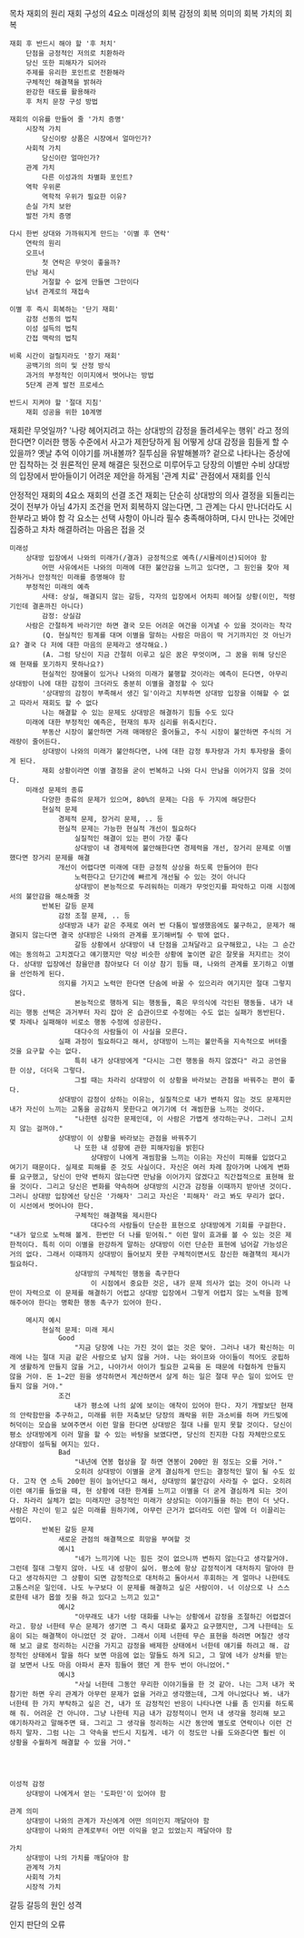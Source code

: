 목차
	재회의 원리
		재회 구성의 4요소
		미래성의 회복
		감정의 회복
		의미의 회복
		가치의 회복

	재회 후 반드시 해야 할 '후 처치'
		단점을 긍정적인 저의로 치환하라
		당신 또한 피해자가 되어라
		주제를 유리한 포인트로 전환해라
		구체적인 해결책을 밝혀라
		완강한 태도를 활용해라
		후 처치 문장 구성 방법

	재회의 이유를 만들어 줄 '가치 증명'
		시장적 가치
			당신이랑 상품은 시장에서 얼마인가?
		사회적 가치
			당신이란 얼마인가?
		관계 가치
			다른 이성과의 차별화 포인트?
		역학 우위론
			역학적 우위가 필요한 이유?
		손실 가치 보완
		발전 가치 증명

	다시 한번 상대와 가까워지게 만드는 '이별 후 연락'
		연락의 원리
		오프너
			첫 연락은 무엇이 좋을까?
		만남 제시
			거절할 수 없게 만들면 그만이다
		남녀 관계로의 재접속

	이별 후 즉시 회복하는 '단기 재회'
		감정 선동의 법칙
		이성 설득의 법칙
		간접 맥락의 법칙

	비록 시간이 걸릴지라도 '장기 재회'
		공백기의 의미 및 산정 방식
		과거의 부정적인 이미지에서 벗어나는 방법
		5단계 관계 발전 프로세스

	반드시 지켜야 할 '절대 지침'
		재회 성공을 위한 10계명

재회란 무엇일까?
	'나랑 헤어지려고 하는 상대방의 감정을 돌려세우는 행위' 라고 정의한다면?
		이러한 행동 수준에서 사고가 제한당하게 됨
			어떻게 상대 감정을 힘들게 할 수 있을까?
			옛날 추억 이야기를 꺼내볼까?
			질투심을 유발해볼까?
		겉으로 나타나는 증상에만 집착하는 것
			원론적인 문제 해결은 뒷전으로 미루어두고 당장의 이별만 수비
				상대방의 입장에서 받아들이기 어려운 제안을 하게됨
	'관계 치료' 관점에서 재회를 인식

안정적인 재회의 4요소
	재회의 선결 조건
		재회는 단순히 상대방의 의사 결정을 되돌리는 것이 전부가 아님
		4가지 조건을 먼저 회복하지 않는다면, 그 관계는 다시 만나더라도 시한부라고 봐야 함
		각 요소는 선택 사항이 아니라 필수 충족해야하며, 다시 만나는 것에만 집중하고 차차 해결하려는 마음은 접을 것

	미래성
		상대방 입장에서 나와의 미래가(/결과) 긍정적으로 예측(/시뮬레이션)되어야 함
			어떤 사유에서든 나와의 미래에 대한 불안감을 느끼고 있다면, 그 원인을 찾아 제거하거나 안정적인 미래를 증명해야 함
		부정적인 미래의 예측
			사태: 상실, 해결되지 않는 갈등, 각자의 입장에서 어차피 헤어질 상황(이민, 적령기인데 결혼까진 아니다)
			감정: 상실감
		사람은 간절하게 바라기만 하면 결국 모든 어려운 여건을 이겨낼 수 있을 것이라는 착각
			(Q. 현실적인 핑계를 대며 이별을 말하는 사람은 마음이 딱 거기까지인 것 아닌가요? 결국 다 저에 대한 마음의 문제라고 생각해요.)
			(A. 그럼 당신이 지금 간절히 이루고 싶은 꿈은 무엇이며, 그 꿈을 위해 당신은 왜 현재를 포기하지 못하나요?)
			현실적인 장애물이 있거나 나와의 미래가 불행할 것이라는 예측이 든다면, 아무리 상대방이 나에 대한 감정이 크더라도 충분히 이별을 결정할 수 있다
			'상대방의 감정이 부족해서 생긴 일'이라고 치부하면 상대방 입장을 이해할 수 없고 따라서 재회도 할 수 없다
			나는 해결할 수 있는 문제도 상대방은 해결하기 힘들 수도 있다
		미래에 대한 부정적인 예측은, 현재의 투자 심리를 위축시킨다.
			부동산 시장이 불안하면 거래 매매량은 줄어들고, 주식 시장이 불안하면 주식의 거래량이 줄어든다.
			상대방이 나와의 미래가 불안하다면, 나에 대한 감정 투자량과 가치 투자량을 줄이게 된다.
			재회 상황이라면 이별 결정을 굳이 번복하고 나와 다시 만남을 이어가지 않을 것이다.
		미래성 문제의 종류
			다양한 종류의 문제가 있으며, 80%의 문제는 다음 두 가지에 해당한다
			현실적 문제
				경제적 문제, 장거리 문제, .. 등
				현실적 문제는 가능한 현실적 개선이 필요하다
					실질적인 해결이 있는 편이 가장 좋다
					상대방이 내 경제력에 불안해한다면 경제력을 개선, 장거리 문제로 이별했다면 장거리 문제를 해결
				개선이 어렵다면 미래에 대한 긍정적 상상을 하도록 만들어야 한다
					노력한다고 단기간에 빠르게 개선될 수 있는 것이 아니다
					상대방이 본능적으로 두려워하는 미래가 무엇인지를 파악하고 미래 시점에서의 불안감을 해소해줄 것
			반복된 갈등 문제
				감정 조절 문제, .. 등
				상대방과 내가 같은 주제로 여러 번 다툼이 발생했음에도 불구하고, 문제가 해결되지 않는다면 결국 상대방은 나와의 관계를 포기해버릴 수 밖에 없다.
					갈등 상황에서 상대방이 내 단점을 고쳐달라고 요구해왔고, 나는 그 순간에는 동의하고 고치겠다고 얘기했지만 막상 비슷한 상황에 놓이면 같은 잘못을 저지르는 것이다. 상대방 입장에선 참을만큼 참아보다 더 이상 참기 힘들 때, 나와의 관계를 포기하고 이별을 선언하게 된다.
				의지를 가지고 노력만 한다면 단숨에 바꿀 수 있으리라 여기지만 절대 그렇지 않다.
					본능적으로 행하게 되는 행동들, 혹은 무의식에 각인된 행동들. 내가 내리는 행동 선택은 과거부터 자리 잡아 온 습관이므로 수정에는 수도 없는 실패가 동반된다. 몇 차례나 실패해야 비로소 행동 수정에 성공한다.
					대다수의 사람들이 이 사실을 모른다.
				실패 과정이 필요하다고 해서, 상대방이 느끼는 불만족을 지속적으로 버텨줄 것을 요구할 수는 없다.
					특히 내가 상대방에게 "다시는 그런 행동을 하지 않겠다" 라고 공언을 한 이상, 더더욱 그렇다.
					그럴 때는 차라리 상대방이 이 상황을 바라보는 관점을 바꿔주는 편이 좋다.
				상대방이 감정이 상하는 이유는, 실질적으로 내가 변하지 않는 것도 문제지만 내가 자신이 느끼는 고통을 공감하지 못한다고 여기기에 더 괘씸한을 느끼는 것이다.
					"나한텐 심각한 문제인데, 이 사람은 가볍게 생각하는구나. 그러니 고치지 않는 걸꺼야."
				상대방이 이 상황을 바라보는 관점을 바꿔주기
					나 또한 내 성향에 관한 피해자임을 밝힌다
						상대방이 나에게 괘씸함을 느끼는 이유는 자신이 피해를 입었다고 여기기 때문이다. 실제로 피해를 준 것도 사실이다. 자신은 여러 차례 참아가며 나에게 변화를 요구했고, 당신이 만약 변하지 않는다면 만남을 이어가지 않겠다고 직간접적으로 표현해 왔을 것이다. 그리고 당신은 변화를 약속하며 상대방의 시간과 감정을 이때까지 받아낸 것이다. 그러니 상대방 입장에선 당신은 '가해자' 그리고 자신은 '피해자' 라고 봐도 무리가 없다. 이 시선에서 벗어나야 한다.
					구체적인 해결책을 제시한다
						대다수의 사람들이 단순한 표현으로 상대방에게 기회를 구걸한다. "내가 앞으로 노력해 볼게. 한번만 더 나를 믿어줘." 이런 말이 효과를 볼 수 있는 것은 제한적이다. 특히 이미 이별을 완강하게 말하는 상대방이 이런 단순한 표현에 넘어갈 가능성은 거의 없다. 그래서 이때까지 상대방이 들어보지 못한 구체적이면서도 참신한 해결책의 제시가 필요하다.
					상대방의 구체적인 행동을 촉구한다
						이 시점에서 중요한 것은, 내가 문제 의사가 없는 것이 아니라 나만이 자력으로 이 문제를 해결하기 어렵고 상대방 입장에서 그렇게 어렵지 않는 노력을 함께 해주어야 한다는 명확한 행동 촉구가 있어야 한다.

		메시지 예시
			현실적 문제: 미래 제시
				Good
					"지금 당장에 나는 가진 것이 없는 것은 맞아. 그러나 내가 확신하는 미래에 나는 절대 지금 같은 사람으로 남지 않을 거야. 나는 와이프와 아이들이 적어도 궁핍하게 생활하게 만들지 않을 거고, 나아가서 아이가 필요한 교육을 돈 때문에 타협하게 만들지 않을 거야. 돈 1~2만 원을 생각하면서 계산하면서 살게 하는 일은 절대 무슨 일이 있어도 만들지 않을 거야."
				조건
					내가 평소에 나의 삶에 보이는 애착이 있어야 한다. 자기 개발보단 현재의 안락함만을 추구하고, 미래를 위한 저축보단 당장의 쾌락을 위한 과소비를 하며 카드빚에 허덕이는 모습을 보여주면서 이런 말을 한다면 상대방은 절대 나를 믿지 못할 것이다. 당신이 평소 상대방에게 이러 말을 할 수 있는 바탕을 보였다면, 당신의 진지한 다짐 자체만으로도 상대방이 설득될 여지는 있다.
				Bad
					"내년에 연봉 협상을 잘 하면 연봉이 200만 원 정도는 오를 거야."
					오히려 상대방이 이별을 굳게 결심하게 만드는 결정적인 말이 될 수도 있다. 고작 연 소득 200만 원이 늘어난다고 해서, 상대방의 불안감이 사라질 수 없다. 오히려 이런 얘기를 들었을 때, 현 상황에 대한 한계를 느끼고 이별을 더 굳게 결심하게 되는 것이다. 차라리 실체가 없는 미래지만 긍정적인 미래가 상상되는 이야기들을 하는 편이 더 낫다. 사람은 자신이 믿고 싶은 미래를 원하기에, 아무런 근거가 없더라도 이런 말에 더 이끌리는 법이다.
			반복된 갈등 문제
				새로운 관점의 해결책으로 희망을 부여할 것
				예시1
					"네가 느끼기에 나는 힘든 것이 없으니까 변하지 않는다고 생각할거야. 그런데 절대 그렇지 않아. 나도 내 성향이 싫어. 평소에 항상 감정적이게 대처하지 말아야 한다고 생각하지만 그 상황이 되면 감정적으로 대처하고 돌아서서 후회하는 게 얼마나 나한테도 고통스러운 일인데. 나도 누구보다 이 문제를 해결하고 싶은 사람이야. 너 이상으로 나 스스로한테 내가 몹쓸 짓을 하고 있다고 느끼고 있고"
				예시2
					"아무래도 내가 너랑 대화를 나누는 상황에서 감정을 조절하긴 어렵겠더라고. 항상 너한테 무슨 문제가 생기면 그 즉시 대화로 풀자고 요구했지만, 그게 나한테는 도움이 되는 해결책이 아니었던 것 같아. 그래서 이제 너한테 무슨 표현을 하려면 며칠간 생각해 보고 글로 정리하는 시간을 가지고 감정을 배제한 상태에서 너한테 얘기를 하려고 해. 감정적인 상태에서 말을 하다 보면 마음에 없는 말들도 하게 되고, 그 말에 네가 상처를 받는 걸 보면서 나도 마음 아파서 혼자 힘들어 했던 게 한두 번이 아니었어."
				예시3
					"사실 너한테 그동안 무리한 이야기들을 한 것 같아. 나는 그저 내가 꾹 참기만 하면 우리 관계가 아무런 문제가 없을 거라고 생각했는데, 그게 아니었다나 봐. 내가 너한테 한 가지 부탁하고 싶은 건, 내가 또 감정적인 반응이 나타나면 나를 좀 인지를 하도록 해 줘. 어려운 건 아니야. 그냥 나한테 지금 내가 감정적이니 먼저 내 생각을 정리해 보고 얘기하자라고 말해주면 돼. 그리고 그 생각을 정리하는 시간 동안에 별도로 연락이나 이런 건 하지 말자. 그럼 나는 그 약속을 반드시 지킬게. 네가 이 정도만 나를 도와준다면 훨씬 이 상황을 수월하게 해결할 수 있을 거야."
				
					


	이성적 감정
		상대방이 나에게서 얻는 '도파민'이 있어야 함

	관계 의미
		상대방이 나와의 관계가 자신에게 어떤 의미인지 깨달아야 함
		상대방이 나와의 관계로부터 어떤 이익을 얻고 있었는지 깨달아야 함

	가치
		상대방이 나의 가치를 깨달아야 함
		관계적 가치
		사회적 가치
		시장적 가치

갈등
	갈등의 원인
		성격

인지 판단의 오류

